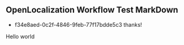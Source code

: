## OpenLocalization Workflow Test MarkDown
* f34e8aed-0c2f-4846-9feb-77f17bdde5c3 
thanks!

Hello world